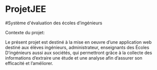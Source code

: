 # ProjetJEE
#Système d'évaluation des écoles d’ingénieurs


Contexte du projet: 

Le présent projet est destiné à la mise en oeuvre d’une application web destiné aux élèves ingénieurs, administrateur,
enseignants des Écoles D’ingénieurs aussi aux sociétés, qui permettront grâce à la collecte des informations
d’extraire une étude et une analyse afin d’assurer son efficacité et l’améliorer.
